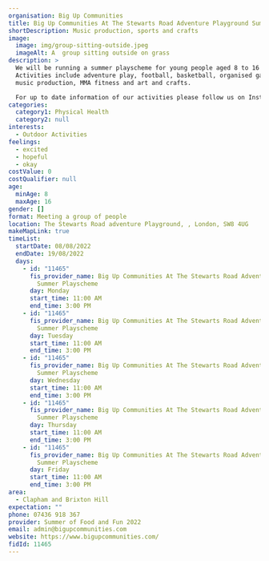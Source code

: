 ```yaml
---
organisation: Big Up Communities
title: Big Up Communities At The Stewarts Road Adventure Playground Summer Playscheme
shortDescription: Music production, sports and crafts
image:
  image: img/group-sitting-outside.jpeg
  imageAlt: A  group sitting outside on grass
description: >
  We will be running a summer playscheme for young people aged 8 to 16 years.
  Activities include adventure play, football, basketball, organised games,
  music production, MMA fitness and art and crafts.

  For up to date information of our activities please follow us on Instagram @bigupcommunities 
categories:
  category1: Physical Health
  category2: null
interests:
  - Outdoor Activities
feelings:
  - excited
  - hopeful
  - okay
costValue: 0
costQualifier: null
age:
  minAge: 8
  maxAge: 16
gender: []
format: Meeting a group of people
location: The Stewarts Road adventure Playground, , London, SW8 4UG
makeMapLink: true
timeList:
  startDate: 08/08/2022
  endDate: 19/08/2022
  days:
    - id: "11465"
      fis_provider_name: Big Up Communities At The Stewarts Road Adventure Playground
        Summer Playscheme
      day: Monday
      start_time: 11:00 AM
      end_time: 3:00 PM
    - id: "11465"
      fis_provider_name: Big Up Communities At The Stewarts Road Adventure Playground
        Summer Playscheme
      day: Tuesday
      start_time: 11:00 AM
      end_time: 3:00 PM
    - id: "11465"
      fis_provider_name: Big Up Communities At The Stewarts Road Adventure Playground
        Summer Playscheme
      day: Wednesday
      start_time: 11:00 AM
      end_time: 3:00 PM
    - id: "11465"
      fis_provider_name: Big Up Communities At The Stewarts Road Adventure Playground
        Summer Playscheme
      day: Thursday
      start_time: 11:00 AM
      end_time: 3:00 PM
    - id: "11465"
      fis_provider_name: Big Up Communities At The Stewarts Road Adventure Playground
        Summer Playscheme
      day: Friday
      start_time: 11:00 AM
      end_time: 3:00 PM
area:
  - Clapham and Brixton Hill
expectation: ""
phone: 07436 918 367
provider: Summer of Food and Fun 2022
email: admin@bigupcommunities.com
website: https://www.bigupcommunities.com/
fidId: 11465
---
```

